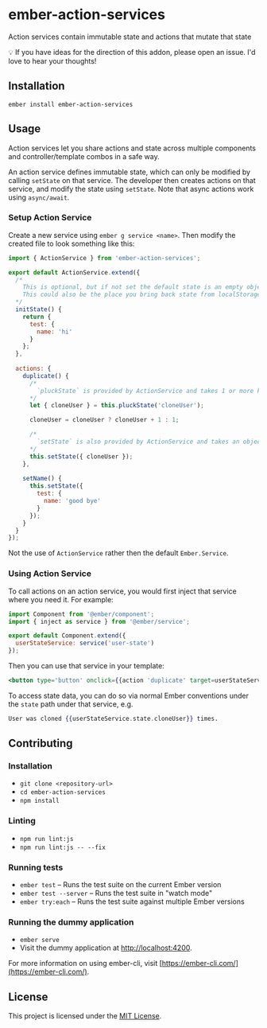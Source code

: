 ember-action-services
=====================

Action services contain immutable state and actions that mutate that state

💡 If you have ideas for the direction of this addon, please open an issue. I'd love to hear your thoughts!

Installation
------------

```
ember install ember-action-services
```


Usage
-----

Action services let you share actions and state across multiple components and controller/template combos in a safe way.

An action service defines immutable state, which can only be modified by calling `setState` on that service. The developer then creates actions on that service, and modify the state using `setState`. Note that async actions work using `async/await`.

### Setup Action Service

Create a new service using `ember g service <name>`. Then modify the created
file to look something like this:

```js
import { ActionService } from 'ember-action-services';

export default ActionService.extend({
  /*
    This is optional, but if not set the default state is an empty object.
    This could also be the place you bring back state from localStorage or something similar.
  */
  initState() {
    return {
      test: {
        name: 'hi'
      }
    };
  },
  
  actions: {
    duplicate() {
      /*
        `pluckState` is provided by ActionService and takes 1 or more keys as arguments, e.g. `this.pluckState('cloneUser', 'test')` will return  `{ cloneUser, test }` object.
      */
      let { cloneUser } = this.pluckState('cloneUser');

      cloneUser = cloneUser ? cloneUser + 1 : 1;

      /*
        `setState` is also provided by ActionService and takes an object that is merged with the existing state.
      */
      this.setState({ cloneUser });
    },
    
    setName() {
      this.setState({
        test: {
          name: 'good bye'
        }
      });
    }
  }
});
```

Not the use of `ActionService` rather then the default `Ember.Service`.

### Using Action Service

To call actions on an action service, you would first inject
that service where you need it. For example:

```js
import Component from '@ember/component';
import { inject as service } from '@ember/service';

export default Component.extend({
  userStateService: service('user-state')
});
```

Then you can use that service in your template:

```hbs
<button type='button' onclick={{action 'duplicate' target=userStateService}}>Duplicate User</button>
```

To access state data, you can do so via normal Ember conventions under the `state` path under that service, e.g.

```hbs
User was cloned {{userStateService.state.cloneUser}} times.
```


Contributing
------------

### Installation

* `git clone <repository-url>`
* `cd ember-action-services`
* `npm install`

### Linting

* `npm run lint:js`
* `npm run lint:js -- --fix`

### Running tests

* `ember test` – Runs the test suite on the current Ember version
* `ember test --server` – Runs the test suite in "watch mode"
* `ember try:each` – Runs the test suite against multiple Ember versions

### Running the dummy application

* `ember serve`
* Visit the dummy application at [http://localhost:4200](http://localhost:4200).

For more information on using ember-cli, visit [https://ember-cli.com/](https://ember-cli.com/).

License
-------

This project is licensed under the [MIT License](LICENSE.md).
